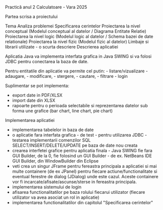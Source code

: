  Practică anul 2 Calculatoare - Vara 2025
 
Partea scrisa a proiectului

Tema
Analiza problemei
Specificarea cerintelor
Proiectarea la nivel conceptual (Modelul conceptual al datelor / Diagrama Entitate Relatie)
Proiectarea la nivel logic (Modelul logic al datelor / Schema bazei de date relationale)
Proiectarea la nivel fizic (Modelul fizic al datelor)
Limbaje si librarii utilizate - o scurta descriere
Descrierea aplicatiei

Aplicatia Java va implementa interfata grafica in Java SWING si va folosi JDBC pentru conectarea la baza de date.

Pentru entitatile din aplicatie va permite cel putin:
    - listare/vizualizare
    - adaugare,
    - modificare,
    - stergere,
    - cautare,
    - filtrare
    - login

Suplimentar se pot implementa:
- export date in PDF/XLSX
- import date din XLSX
- rapoarte pentru o perioada selectabile si reprezentarea datelor sub forma une grafice (bar chart, line chart, pie chart)

Implementarea aplicatiei
- implementarea tabelelor in baza de date
- o aplicatie fara interfata grafica - de test - pentru utilizarea JDBC - testarea implementarii comenzilor SQL SELECT/INSERT/DELETE/UPDATE pe baza de date nou creata
- crearea interfetei grafice pentru aplicatia finala - Java SWING fie fara GUI Builder, de la 0, fie folosind un GUI Builder - de ex. NetBeans IDE GUI Builder, din WindowBuilder din Eclipse
- veti crea un singur JFrame pentru fereastra principala a aplicatiei si mai multe containere (de ex JPanel) pentru fiecare actiune/functionalitate si eventual ferestre de dialog (JDialog) unde este cazul. Aceste containere vor fi incarcate/afisate/ascunse/sterse in fereastra principala.
- implementarea sistemului de login
- afisarea functionalitatilor pe baza rolului fiecarui utilizator (fiecare utilizator va avea asociat un rol in aplicatie)
- implementarea functionalitatilor din capitolul "Specificarea cerintelor"

